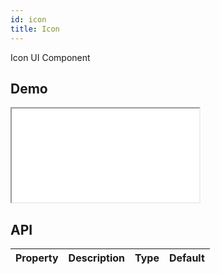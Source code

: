 ```yaml
---
id: icon
title: Icon
---
```


Icon UI Component

## Demo

<iframe src="/storybook-static/iframe.html?id=components-icon--default"></iframe>

## API

| Property | Description | Type | Default |
| --- | --- | --- | --- |
